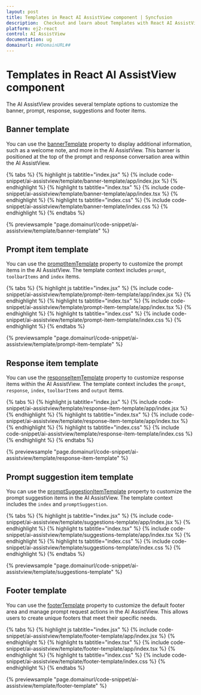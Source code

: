 ```yaml
---
layout: post
title: Templates in React AI AssistView component | Syncfusion
description:  Checkout and learn about Templates with React AI AssistView component of Syncfusion Essential JS 2 and more details.
platform: ej2-react
control: AI AssistView
documentation: ug
domainurl: ##DomainURL##
---
```


# Templates in React AI AssistView component

The AI AssistView provides several template options to customize the banner, prompt, response, suggestions and footer items.

## Banner template

You can use the [bannerTemplate](https://ej2.syncfusion.com/react/documentation/api/ai-assistview#bannertemplate) property to display additional information, such as a welcome note, and more in the AI AssistView. This banner is positioned at the top of the prompt and response conversation area within the AI AssistView.

{% tabs %}
{% highlight js tabtitle="index.jsx" %}
{% include code-snippet/ai-assistview/template/banner-template/app/index.jsx %}
{% endhighlight %}
{% highlight ts tabtitle="index.tsx" %}
{% include code-snippet/ai-assistview/template/banner-template/app/index.tsx %}
{% endhighlight %}
{% highlight ts tabtitle="index.css" %}
{% include code-snippet/ai-assistview/template/banner-template/index.css %}
{% endhighlight %}
{% endtabs %}

{% previewsample "page.domainurl/code-snippet/ai-assistview/template/banner-template" %}

## Prompt item template

You can use the [promptItemTemplate](https://ej2.syncfusion.com/react/documentation/api/ai-assistview#promptitemtemplate) property to customize the prompt items in the AI AssistView. The template context includes `prompt`, `toolbarItems` and `index` items.

{% tabs %}
{% highlight js tabtitle="index.jsx" %}
{% include code-snippet/ai-assistview/template/prompt-item-template/app/index.jsx %}
{% endhighlight %}
{% highlight ts tabtitle="index.tsx" %}
{% include code-snippet/ai-assistview/template/prompt-item-template/app/index.tsx %}
{% endhighlight %}
{% highlight ts tabtitle="index.css" %}
{% include code-snippet/ai-assistview/template/prompt-item-template/index.css %}
{% endhighlight %}
{% endtabs %}

{% previewsample "page.domainurl/code-snippet/ai-assistview/template/prompt-item-template" %}

## Response item template

You can use the [responseItemTemplate](https://ej2.syncfusion.com/react/documentation/api/ai-assistview#responseitemtemplate) property to customize response items within the AI AssistView. The template context includes the `prompt`, `response`, `index`, `toolbarItems` and `output` items.

{% tabs %}
{% highlight js tabtitle="index.jsx" %}
{% include code-snippet/ai-assistview/template/response-item-template/app/index.jsx %}
{% endhighlight %}
{% highlight ts tabtitle="index.tsx" %}
{% include code-snippet/ai-assistview/template/response-item-template/app/index.tsx %}
{% endhighlight %}
{% highlight ts tabtitle="index.css" %}
{% include code-snippet/ai-assistview/template/response-item-template/index.css %}
{% endhighlight %}
{% endtabs %}

{% previewsample "page.domainurl/code-snippet/ai-assistview/template/response-item-template" %}

## Prompt suggestion item template

You can use the [promptSuggestionItemTemplate](https://ej2.syncfusion.com/react/documentation/api/ai-assistview#promptsuggestionitemtemplate) property to customize the prompt suggestion items in the AI AssistView. The template context includes the `index` and `promptSuggestion`.

{% tabs %}
{% highlight js tabtitle="index.jsx" %}
{% include code-snippet/ai-assistview/template/suggestions-template/app/index.jsx %}
{% endhighlight %}
{% highlight ts tabtitle="index.tsx" %}
{% include code-snippet/ai-assistview/template/suggestions-template/app/index.tsx %}
{% endhighlight %}
{% highlight ts tabtitle="index.css" %}
{% include code-snippet/ai-assistview/template/suggestions-template/index.css %}
{% endhighlight %}
{% endtabs %}

{% previewsample "page.domainurl/code-snippet/ai-assistview/template/suggestions-template" %}

## Footer template

You can use the [footerTemplate](https://ej2.syncfusion.com/react/documentation/api/ai-assistview#footertemplate) property to customize the default footer area and manage prompt request actions in the AI AssistView. This allows users to create unique footers that meet their specific needs.

{% tabs %}
{% highlight js tabtitle="index.jsx" %}
{% include code-snippet/ai-assistview/template/footer-template/app/index.jsx %}
{% endhighlight %}
{% highlight ts tabtitle="index.tsx" %}
{% include code-snippet/ai-assistview/template/footer-template/app/index.tsx %}
{% endhighlight %}
{% highlight ts tabtitle="index.css" %}
{% include code-snippet/ai-assistview/template/footer-template/index.css %}
{% endhighlight %}
{% endtabs %}

{% previewsample "page.domainurl/code-snippet/ai-assistview/template/footer-template" %}

